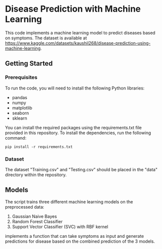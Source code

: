# Disease Prediction with Machine Learning

This code implements a machine learning model to predict diseases based on symptoms. The dataset is available at <https://www.kaggle.com/datasets/kaushil268/disease-prediction-using-machine-learning>.

## Getting Started

### Prerequisites

To run the code, you will need to install the following Python libraries:

- pandas
- numpy
- matplotlib
- seaborn
- sklearn

You can install the required packages using the requirements.txt file provided in this repository. To install the dependencies, run the following command:

```pip install -r requirements.txt```

### Dataset

The dataset "Training.csv" and "Testing.csv" should be placed in the "data" directory within the repository.

## Models

The script trains three different machine learning models on the preprocessed data:

1. Gaussian Naive Bayes
2. Random Forest Classifier
3. Support Vector Classifier (SVC) with RBF kernel

implements a function that can take symptoms as input and generate predictions for disease based on the combined prediction of the 3 models.
